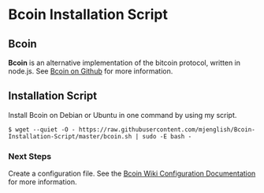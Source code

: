 # Bcoin Installation Script

## Bcoin

**Bcoin** is an alternative implementation of the bitcoin protocol, written in node.js. See [Bcoin on Github](https://github.com/bcoin-org/bcoin) for more information.

## Installation Script

Install Bcoin on Debian or Ubuntu in one command by using my script.

```
$ wget --quiet -O - https://raw.githubusercontent.com/mjenglish/Bcoin-Installation-Script/master/bcoin.sh | sudo -E bash -
```

### Next Steps

Create a configuration file. See the [Bcoin Wiki Configuration Documentation](https://github.com/bcoin-org/bcoin/wiki/Configuration) for more information.
